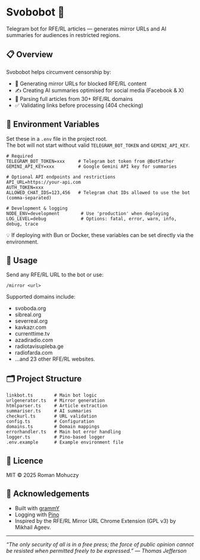 # Svobobot 🤖

Telegram bot for RFE/RL articles — generates mirror URLs and AI summaries for audiences in restricted regions.

## 📋 Overview

Svobobot helps circumvent censorship by:

- 🔗 Generating mirror URLs for blocked RFE/RL content  
- ✍️ Creating AI summaries optimised for social media (Facebook & X)  
- 📰 Parsing full articles from 30+ RFE/RL domains  
- ✅ Validating links before processing (404 checking)

## 🧩 Environment Variables

Set these in a `.env` file in the project root.  
The bot will not start without valid `TELEGRAM_BOT_TOKEN` and `GEMINI_API_KEY`.

```env
# Required
TELEGRAM_BOT_TOKEN=xxx     # Telegram bot token from @BotFather
GEMINI_API_KEY=xxx         # Google Gemini API key for summaries

# Optional API endpoints and restrictions
API_URL=https://your-api.com
AUTH_TOKEN=xxx
ALLOWED_CHAT_IDS=123,456   # Telegram chat IDs allowed to use the bot (comma-separated)

# Development & logging
NODE_ENV=development        # Use 'production' when deploying
LOG_LEVEL=debug             # Options: fatal, error, warn, info, debug, trace
```

💡 If deploying with Bun or Docker, these variables can be set directly via the environment.

## 🚀 Usage

Send any RFE/RL URL to the bot or use:

```
/mirror <url>
```

Supported domains include:

- svoboda.org  
- sibreal.org  
- severreal.org  
- kavkazr.com  
- currenttime.tv  
- azadiradio.com  
- radiotavisupleba.ge  
- radiofarda.com  
- …and 23 other RFE/RL websites.

## 🗂 Project Structure

```
linkbot.ts        # Main bot logic
urlgenerator.ts   # Mirror generation
htmlparser.ts     # Article extraction
summariser.ts     # AI summaries
checkurl.ts       # URL validation
config.ts         # Configuration
domains.ts        # Domain mappings
errorhandler.ts   # Main bot error handling
logger.ts         # Pino-based logger
.env.example      # Example environment file
```

## 📄 Licence

MIT © 2025 Roman Mohuczy

## 🙏 Acknowledgements

- Built with [grammY](https://grammy.dev/)  
- Logging with [Pino](https://getpino.io/)
- Inspired by the RFE/RL Mirror URL Chrome Extension (GPL v3) by Mikhail Ageev.

---

_“The only security of all is in a free press; the force of public opinion cannot be resisted when permitted freely to be expressed.” — Thomas Jefferson_

